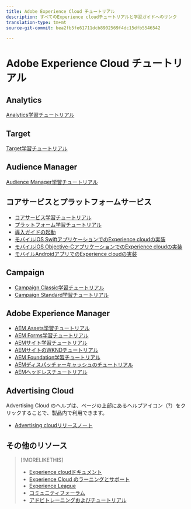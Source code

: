 ```yaml
---
title: Adobe Experience Cloud チュートリアル
description: すべてのExperience cloudチュートリアルと学習ガイドへのリンク
translation-type: tm+mt
source-git-commit: bea2fb5fe61711dcb8902569f4dc15dfb5546542

---
```



# Adobe Experience Cloud チュートリアル

## Analytics

[Analytics学習チュートリアル](https://docs.adobe.com/content/help/en/analytics-learn/tutorials/overview.html)

## Target

[Target学習チュートリアル](https://docs.adobe.com/content/help/en/target-learn/tutorials/overview.html)

## Audience Manager

[Audience Manager学習チュートリアル](https://docs.adobe.com/content/help/en/audience-manager-learn/tutorials/overview.html)

## コアサービスとプラットフォームサービス

* [コアサービス学習チュートリアル](https://docs.adobe.com/content/help/en/core-services-learn/tutorials/overview.html)
* [プラットフォーム学習チュートリアル](https://docs.adobe.com/content/help/en/platform-learn/tutorials/overview.html)
* [導入ガイドの起動](https://docs.adobe.com/content/help/en/core-services-learn/implementing-in-websites-with-launch/index.html)
* [モバイルiOS SwiftアプリケーションでのExperience cloudの実装](https://docs.adobe.com/content/help/en/core-services-learn/implementing-in-mobile-ios-swift-apps-with-launch/index.html)
* [モバイルiOS Objective-CアプリケーションでのExperience cloudの実装](https://docs.adobe.com/content/help/en/core-services-learn/implementing-in-mobile-ios-objective-c-apps-with-launch/index.html)
* [モバイルAndroidアプリでのExperience cloudの実装](https://docs.adobe.com/content/help/en/core-services-learn/implementing-in-mobile-android-apps-with-launch/index.html)

## Campaign

* [Campaign Classic学習チュートリアル](https://docs.adobe.com/content/help/en/campaign-learn/campaign-classic-tutorials/overview.html)
* [Campaign Standard学習チュートリアル](https://docs.adobe.com/content/help/en/campaign-learn/campaign-standard-tutorials/overview.html)

## Adobe Experience Manager

* [AEM Assets学習チュートリアル](https://docs.adobe.com/content/help/en/experience-manager-learn/assets/overview.html)
* [AEM Forms学習チュートリアル](https://docs.adobe.com/content/help/en/experience-manager-learn/forms/overview.html)
* [AEMサイト学習チュートリアル](https://docs.adobe.com/content/help/en/experience-manager-learn/sites/overview.html)
* [AEMサイトのWKNDチュートリアル](https://docs.adobe.com/content/help/en/experience-manager-learn/getting-started-wknd-tutorial-develop/overview.html)
* [AEM Foundation学習チュートリアル](https://docs.adobe.com/content/help/en/experience-manager-learn/assets/overview.html)
* [AEMディスパッチャーキャッシュのチュートリアル](https://docs.adobe.com/content/help/en/experience-manager-learn/dispatcher-tutorial/overview.html)
* [AEMヘッドレスチュートリアル](https://docs.adobe.com/content/help/en/experience-manager-learn/getting-started-with-aem-headless/overview.html)

## Advertising Cloud

Advertising Cloud のヘルプは、ページの上部にあるヘルプアイコン（?）をクリックすることで、製品内で利用できます。

* [Advertising cloudリリースノート](https://docs.adobe.com/content/help/en/release-notes/experience-cloud/current.html#adcloud)

## その他のリソース

> [!MORELIKETHIS]
>
>* [Experience cloudドキュメント](https://docs.adobe.com/content/help/en/experience-cloud/user-guides/home.html)
>* [Experience Cloud のラーニングとサポート](https://helpx.adobe.com/support/experience-cloud.html)
>* [Experience League](https://experienceleague.adobe.com/)
>* [コミュニティフォーラム](https://forums.adobe.com/community/experience-cloud/)
>* [アドビトレーニングおよびチュートリアル](https://helpx.adobe.com/learning.html?promoid=KAUDK)

